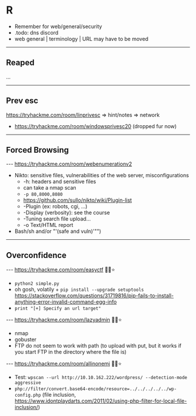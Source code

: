 # R

* Remember for web/general/security
* .todo: dns discord
* web general | terminology | URL may have to be moved

<hr>

## Reaped

...

<hr>

## Prev esc

https://tryhackme.com/room/linprivesc
=> hint/notes
=> network

* https://tryhackme.com/room/windowsprivesc20 (dropped fur now)

<hr>

## Forced Browsing

--- https://tryhackme.com/room/webenumerationv2

* Nikto: sensitive files, vulnerabilities of the web server, misconfigurations
  * -h: headers and sensitive files
  * can take a nmap scan
  * `-p 80,8000,8080`
  * https://github.com/sullo/nikto/wiki/Plugin-list
  * -Plugin (ex: robots, cgi, ...)
  * -Display (verbosity): see the course
  * -Tuning search file upload...
  * -o Text/HTML report
* Bash/sh and/or \"'(safe and vuln)'\"")

<hr>

## Overconfidence

--- https://tryhackme.com/room/easyctf 🐍🐍⭐

* `python2 simple.py`
* oh gosh, volatily + `pip install --upgrade setuptools` https://stackoverflow.com/questions/31719816/pip-fails-to-install-anything-error-invalid-command-egg-info
* `print "[+] Specify an url target"`

--- https://tryhackme.com/room/lazyadmin 🐍🐍⭐

* nmap
* gobuster
* FTP do not seem to work with path (to upload with put, but it works if you start FTP in the directory where the file is)

--- https://tryhackme.com/room/allinonemj 🐍🐍⭐

* Test: `wpscan --url http://10.10.162.222/wordpress/ --detection-mode aggressive`
* `php://filter/convert.base64-encode/resource=../../../../../wp-config.php` (file inclusion, https://www.idontplaydarts.com/2011/02/using-php-filter-for-local-file-inclusion/)
